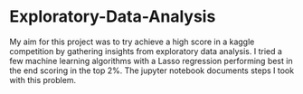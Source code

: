 # Exploratory-Data-Analysis

My aim for this project was to try achieve a high score in a kaggle competition by gathering insights from 
exploratory data analysis. I tried a few machine learning algorithms with a Lasso regression performing 
best in the end scoring in the top 2%. The jupyter notebook documents steps I took with this problem.
